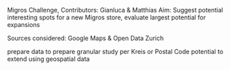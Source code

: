 Migros Challenge, Contributors: Gianluca & Matthias
Aim: Suggest potential interesting spots for a new Migros store, evaluate largest potential for expansions

Sources considered: Google Maps & Open Data Zurich 

prepare data to prepare granular study per Kreis or Postal Code
potential to extend using geospatial data
